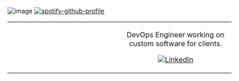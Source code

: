 ![image](https://user-images.githubusercontent.com/99128310/226129496-c0f0179c-648c-41dc-abec-8866b537af5a.png)
[![spotify-github-profile](https://spotify-github-profile.vercel.app/api/view?uid=dz88ydxdcnnjeh7ux0mqveme8&cover_image=true&theme=novatorem&show_offline=false&background_color=000000&interchange=false&bar_color=000000&bar_color_cover=true)](https://github.com/kittinan/spotify-github-profile)
<table width="100%">
  <tr>
  <td width="50%">


  </td>
  <td width="50%">
    <p align="center">
     DevOps Engineer working on custom software for clients.
    </p>
    <p align="center">
      <a href="https://www.linkedin.com/in/ivan-nemyrovskiy-05b323224/">
        <img src="https://img.shields.io/badge/linkedIn-inemyyrovsk-1DB954?style=flat-square&logo=linkedin&logoColor=white&color=blue" alt="LinkedIn" title="LinkedIn">
      </a>
    </p>
  </td>

</table>
